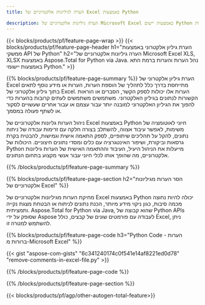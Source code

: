 ```yaml
---
title: הערה לגיליונות אלקטרוניים של Excel באמצעות Python  

description: הערה גיליונות אלקטרוניים של Microsoft Excel באמצעות יישום Python שלך. נקה הערה בקלות.
---
```


{{< blocks/products/pf/feature-page-wrap >}}
{{< blocks/products/pf/feature-page-header h1="הערת גיליון אלקטרוני באמצעות ממשקי API של Python" h2="הערה גיליונות אלקטרוניים של Microsoft Excel XLS, XLSX באמצעות Aspose.Total for Python via Java. נהל הערות והערות ברמת התא באמצעות יישומי Python." >}}

{{% blocks/products/pf/feature-page-summary %}}
הערת גיליון אלקטרוני של Excel מתייחסת בדרך כלל לתהליך של הוספת הערות, הערות או מידע נוסף לתאים בתוך גיליון אלקטרוני של Excel. הערות אלו יכולות לספק הקשר, הסברים או הוראות הקשורות לנתונים בגיליון האלקטרוני.  משתמשים משתמשים לעתים קרובות בהערות כדי להפוך את הגיליון האלקטרוני למובנה יותר עבור עצמם או עבור אחרים שעשויים לסקור או לשתף פעולה במסמך.<br />

ניהול הערות גליונות אלקטרוניים של Excel באמצעות Python חיוני לאוטומציה של משימות, לאפשר עיבוד אצווה, להשתלב בצורה חלקה עם זרימות עבודה של ניתוח נתונים, להקל על תהליכים שיתופיים, לספק התאמה אישית וגמישות, להבטיח בקרת גרסאות וביקורת, ושיפור האינטגרציה עם כלים ומסדי נתונים חיצוניים.  היכולות של Python מייעלות את הניהול היעיל, העיבוד וההתאמה האישית של הערות גיליונות אלקטרוניים, מה שהופך אותו לכלי חיוני עבור אנשי מקצוע בתחום הנתונים.

{{% /blocks/products/pf/feature-page-summary  %}}

{{% blocks/products/pf/feature-page-section  h2="הסר הערות מגיליונות אלקטרוניים של Excel" %}}

מחיקת הערות מגיליונות אלקטרוניים של Excel באמצעות Python יכולה להיות נחוצה מכמה סיבות, כגון ניקוי מידע מיותר, הכנת נתונים לניתוח או הבטחת מצגת נקייה ותמציתית.  Aspose.Total for Python via Java, שהוא קבוצה של Python APIs שסופק על ידי Aspose לעבודה עם פורמטים שונים של קבצים, כולל Excel, ניתן להשתמש למטרה זו.

{{% blocks/products/pf/feature-page-code h3="Python Code - הערות ברורות מ-Microsoft Excel" %}}

{{< gist "aspose-com-gists" "6c341240174c0f541e14af8221ed0d78" "remove-comments-in-excel-file.py" >}}

{{% /blocks/products/pf/feature-page-code  %}}

{{% /blocks/products/pf/feature-page-section %}}

{{< blocks/products/pf/agp/other-autogen-total-feature>}}